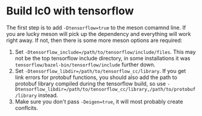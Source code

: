 # Build lc0 with tensorflow
The first step is to add `-Dtensorflow=true` to the meson comamnd line. If you are lucky meson will pick up the dependency and everything will work right away. If not, then there is some more meson options are required:
1. Set `-Dtensorflow_include=/path/to/tensorflow/include/files`. This may not be the top tensorflow include directory, in some installations it was `tensorflow/bazel-bin/tensorflow/include` further down.
2. Set `-Dtensorflow_libdir=/path/to/tensorflow_cc/library`. If you get link errors for protobuf functions, you should also add the path to protobuf library compiled during the tensorflow build, so use `-Dtensorflow_libdir=/path/to/tensorflow_cc/library,/path/to/protobuf/library` instead.
3. Make sure you don't pass `-Deigen=true`, it will most probably create conflcits.
